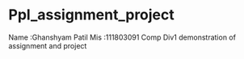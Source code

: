 # Ppl_assignment_project

Name :Ghanshyam Patil
Mis :111803091
Comp Div1
demonstration of assignment and project
